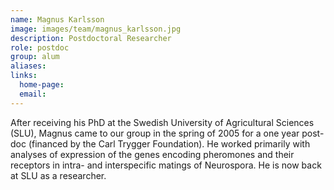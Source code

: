 ```yaml
---
name: Magnus Karlsson
image: images/team/magnus_karlsson.jpg
description: Postdoctoral Researcher
role: postdoc
group: alum
aliases:
links:
  home-page:
  email: 
---
```


After receiving his PhD at the Swedish University of Agricultural Sciences (SLU), Magnus came to our group in the spring of 2005 for a one year post-doc (financed by the Carl Trygger Foundation). He worked primarily with analyses of expression of the genes encoding pheromones and their receptors in intra- and interspecific matings of Neurospora. He is now back at SLU as a researcher.